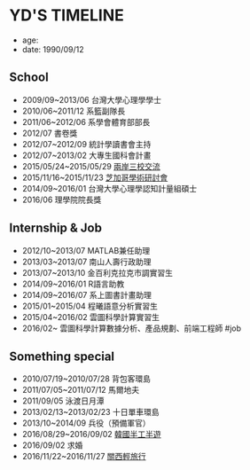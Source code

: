 # YD'S TIMELINE

- age: 
- date: 1990/09/12

## School
[//]: <> (1994/09~2009/06 薇閣（幼稚園至高中）)
- 2009/09~2013/06 台灣大學心理學學士
- 2010/06~2011/12 系籃副隊長
- 2011/06~2012/06 系學會體育部部長
- 2012/07 書卷獎
- 2012/07~2012/09 統計學讀書會主持
- 2012/07~2013/02 大專生國科會計畫
- 2015/05/24~2015/05/29 [兩岸三校交流](http://aady5566.github.io/review-xue-shu-jiao-liu.html)
- 2015/11/16~2015/11/23 [芝加哥學術研討會](http://www.psychonomic.org/)
- 2014/09~2016/01 台灣大學心理學認知計量組碩士
- 2016/06 理學院院長獎


## Internship & Job
- 2012/10~2013/07 MATLAB兼任助理
- 2013/03~2013/07 南山人壽行政助理
- 2013/07~2013/10 金百利克拉克市調實習生 
- 2014/09~2016/01 R語言助教
- 2014/09~2016/07 系上圖書計畫助理
- 2015/01~2015/04 程曦語意分析實習生 
- 2015/04~2016/02 雲圖科學計算實習生 
- 2016/02~ 雲圖科學計算數據分析、產品規劃、前端工程師 #job

## Something special
[//]: <> (- 1990/09/12 YD 出生)
- 2010/07/19~2010/07/28 背包客環島
- 2011/07/05~2011/07/12 馬爾地夫
- 2011/09/05 泳渡日月潭
- 2013/02/13~2013/02/23 十日單車環島
- 2013/10~2014/09 兵役（預備軍官）
- 2016/08/29~2016/09/02 [韓國半工半遊](http://aady5566.github.io/zhen-shi-de-huang-yan-han-guo.html)
- 2016/09/02 求婚
- 2016/11/22~2016/11/27 [關西輕旅行](http://aady5566.github.io/zhen-shi-de-huang-yan-han-guo.html)